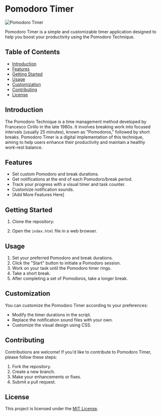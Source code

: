 # Pomodoro Timer

![Pomodoro Timer](https://github.com/islamoomostafa/PomodoroTimer/backgroung.png)

Pomodoro Timer is a simple and customizable timer application designed to help you boost your productivity using the Pomodoro Technique.

## Table of Contents

- [Introduction](#introduction)
- [Features](#features)
- [Getting Started](#getting-started)
- [Usage](#usage)
- [Customization](#customization)
- [Contributing](#contributing)
- [License](#license)

## Introduction

The Pomodoro Technique is a time management method developed by Francesco Cirillo in the late 1980s. It involves breaking work into focused intervals (usually 25 minutes), known as "Pomodoros," followed by short breaks. Pomodoro Timer is a digital implementation of this technique, aiming to help users enhance their productivity and maintain a healthy work-rest balance.

## Features

- Set custom Pomodoro and break durations.
- Get notifications at the end of each Pomodoro/break period.
- Track your progress with a visual timer and task counter.
- Customize notification sounds.
- [Add More Features Here]

## Getting Started

1. Clone the repository:

2. Open the `index.html` file in a web browser.

## Usage

1. Set your preferred Pomodoro and break durations.
2. Click the "Start" button to initiate a Pomodoro session.
3. Work on your task until the Pomodoro timer rings.
4. Take a short break.
5. After completing a set of Pomodoros, take a longer break.

## Customization

You can customize the Pomodoro Timer according to your preferences:

- Modify the timer durations in the script.
- Replace the notification sound files with your own.
- Customize the visual design using CSS.

## Contributing

Contributions are welcome! If you'd like to contribute to Pomodoro Timer, please follow these steps:

1. Fork the repository.
2. Create a new branch.
3. Make your enhancements or fixes.
4. Submit a pull request.

## License

This project is licensed under the [MIT License](https://opensource.org/licenses/MIT).
